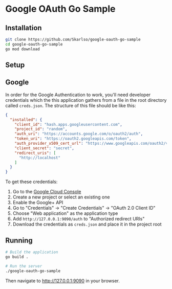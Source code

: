 # Google OAuth Go Sample

## Installation

```bash
git clone https://github.com/Skarlso/google-oauth-go-sample
cd google-oauth-go-sample
go mod download
```

## Setup

## Google

In order for the Google Authentication to work, you'll need developer credentials which the this application gathers from a file in the root directory called `creds.json`. The structure of this file should be like this:

```json
{
  "installed": {
    "client_id": "hash.apps.googleusercontent.com",
    "project_id": "random",
    "auth_uri": "https://accounts.google.com/o/oauth2/auth",
    "token_uri": "https://oauth2.googleapis.com/token",
    "auth_provider_x509_cert_url": "https://www.googleapis.com/oauth2/v1/certs",
    "client_secret": "secret",
    "redirect_uris": [
      "http://localhost"
    ]
  }
}
```

To get these credentials:

1. Go to the [Google Cloud Console](https://console.cloud.google.com/)
2. Create a new project or select an existing one
3. Enable the Google+ API
4. Go to "Credentials" → "Create Credentials" → "OAuth 2.0 Client ID"
5. Choose "Web application" as the application type
6. Add `http://127.0.0.1:9090/auth` to "Authorized redirect URIs"
7. Download the credentials as `creds.json` and place it in the project root

## Running

```bash
# Build the application
go build .

# Run the server
./google-oauth-go-sample
```

Then navigate to http://127.0.0.1:9090 in your browser.
